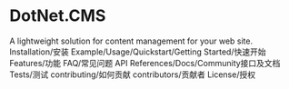 # DotNet.CMS
A  lightweight solution for content management for your web site.
Installation/安装
Example/Usage/Quickstart/Getting Started/快速开始
Features/功能
FAQ/常见问题
API References/Docs/Community接口及文档
Tests/测试
contributing/如何贡献
contributors/贡献者
License/授权
